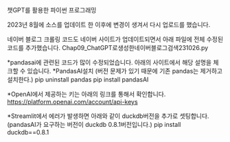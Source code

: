 챗GPT를 활용한 파이썬 프로그래밍

2023년 8월에 소스를 업데이트 한 이후에 변경이 생겨서 다시 업로드를 했습니다. 

네이버 블로그 크롤링 코드도 네이버 사이트가 업데이트되면서 아래 파일에 전체 수정된 코드를 추가했습니다. 
Chap09_ChatGPT로생성한네이버블로그검색231026.py

*pandasai에 관련된 코드가 많이 수정되었습니다. 아래의 사이트에서 해당 설명을 체크할 수 있습니다. 
*PandasAI설치 
(버전 문제가 있기 때문에 기존 pandas는 제거하고 설치한다.) 
pip uninstall pandas 
pip install pandasAI

*OpenAI에서 제공하는 키는 아래의 링크를 통해서 확인합니다. 
https://platform.openai.com/account/api-keys

*Streamlit에서 에러가 발생하면 아래와 같이 duckdb버전을 추가로 셋팅합니다. 
(pandasAI가 요구하는 버전이 duckdb 0.8.1버전입니다.)
pip install duckdb==0.8.1
